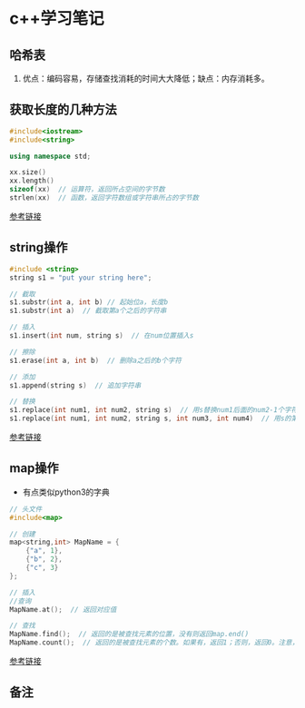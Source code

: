 # c++学习笔记

## 哈希表

1. 优点：编码容易，存储查找消耗的时间大大降低；缺点：内存消耗多。


## 获取长度的几种方法

```c++
#include<iostream>
#include<string>

using namespace std;

xx.size()
xx.length()
sizeof(xx)  // 运算符，返回所占空间的字节数
strlen(xx)  // 函数，返回字符数组或字符串所占的字节数

```

[参考链接](https://blog.csdn.net/z_qifa/article/details/77744482)


## string操作

```c++
#include <string>
string s1 = "put your string here";

// 截取
s1.substr(int a, int b) // 起始位a，长度b
s1.substr(int a)  // 截取第a个之后的字符串

// 插入
s1.insert(int num, string s)  // 在num位置插入s

// 擦除
s1.erase(int a, int b)  // 删除a之后的b个字符

// 添加
s1.append(string s)  // 追加字符串

// 替换
s1.replace(int num1, int num2, string s)  // 用s替换num1后面的num2-1个字符
s1.replace(int num1, int num2, string s, int num3, int num4)  // 用s的第num3后面的num4-1个字符替换num1后面的num2-1个字符

```

[参考链接](https://blog.csdn.net/tengfei461807914/article/details/52203202)

## map操作

- 有点类似python3的字典

```c++
// 头文件
#include<map>

// 创建
map<string,int> MapName = {
    {"a", 1},
    {"b", 2},
    {"c", 3}
};

// 插入
//查询
MapName.at();  // 返回对应值

// 查找
MapName.find();  // 返回的是被查找元素的位置，没有则返回map.end()
MapName.count();  // 返回的是被查找元素的个数。如果有，返回1；否则，返回0。注意，map中不存在相同元素，所以返回值只能是1或0。

```

[参考链接](https://blog.csdn.net/shuzfan/article/details/53115922)

## 备注

